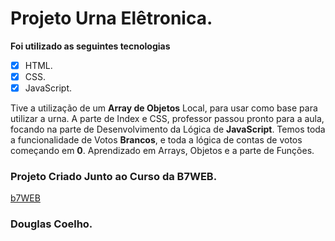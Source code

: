 # Projeto Urna Elêtronica.

**Foi utilizado as seguintes tecnologias**

- [x] HTML.
- [x] CSS.
- [x] JavaScript.

Tive a utilização de um **Array de Objetos** Local, para usar como base para utilizar a urna.
A parte de Index e CSS, professor passou pronto para a aula, focando na parte de Desenvolvimento da Lógica de **JavaScript**.
Temos toda a funcionalidade de Votos **Brancos**, e toda a lógica de contas de votos começando em **0**.
Aprendizado em Arrays, Objetos e a parte de Funções.

### Projeto Criado Junto ao Curso da B7WEB.
[b7WEB](https://b7web.com.br/)
### Douglas Coelho.